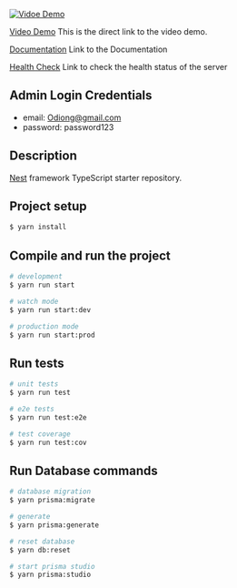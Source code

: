 [![Vidoe Demo](https://img.youtube.com/vi/WDYDNU91T84/0.jpg)](https://www.youtube.com/watch?v=WDYDNU91T84)

[Video Demo](https://www.youtube.com/watch?v=WDYDNU91T84) This is the direct link to the video demo.


[Documentation](https://melanin-god.onrender.com/api) Link to the Documentation


[Health Check](https://melanin-god.onrender.com) Link to check the health status of the server


## Admin Login Credentials
- email: Odiong@gmail.com
- password: password123

## Description

[Nest](https://github.com/nestjs/nest) framework TypeScript starter repository.

## Project setup

```bash
$ yarn install
```

## Compile and run the project

```bash
# development
$ yarn run start

# watch mode
$ yarn run start:dev

# production mode
$ yarn run start:prod
```

## Run tests

```bash
# unit tests
$ yarn run test

# e2e tests
$ yarn run test:e2e

# test coverage
$ yarn run test:cov
```
## Run Database commands

```bash
# database migration 
$ yarn prisma:migrate

# generate
$ yarn prisma:generate

# reset database
$ yarn db:reset

# start prisma studio
$ yarn prisma:studio
```
